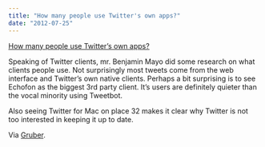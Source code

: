 ```yaml
---
title: "How many people use Twitter's own apps?"
date: "2012-07-25"
---
```


[How many people use Twitter’s own apps?](http://benjaminmayo.co.uk/how-many-people-use-twitter-s-own-apps)

Speaking of Twitter clients, mr. Benjamin Mayo did some research on what clients people use. Not surprisingly most tweets come from the web interface and Twitter’s own native clients. Perhaps a bit surprising is to see Echofon as the biggest 3rd party client. It’s users are definitely quieter than the vocal minority using Tweetbot.

Also seeing Twitter for Mac on place 32 makes it clear why Twitter is not too interested in keeping it up to date.

Via [Gruber](http://daringfireball.net/linked/2012/07/24/mayo-twitter).
